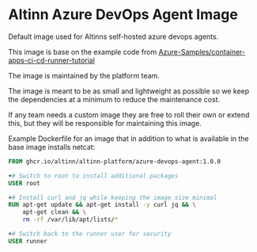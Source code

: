 # Altinn Azure DevOps Agent Image
Default image used for Altinns self-hosted azure devops agents.

This image is base on the example code from [Azure-Samples/container-apps-ci-cd-runner-tutorial](https://github.com/Azure-Samples/container-apps-ci-cd-runner-tutorial)

The image is maintained by the platform team.

The image is meant to be as small and lightweight as possible so we keep the dependencies at a minimum to reduce the maintenance cost.

If any team needs a custom image they are free to roll their own or extend this, but they will be responsible for maintaining this image.

Example Dockerfile for an image that in addition to what is available in the base image installs netcat:

 ```Dockerfile
 FROM ghcr.io/altinn/altinn-platform/azure-devops-agent:1.0.0
 
+# Switch to root to install additional packages
 USER root
 
+# Install curl and jq while keeping the image size minimal
 RUN apt-get update && apt-get install -y curl jq && \
     apt-get clean && \
     rm -rf /var/lib/apt/lists/*
 
+# Switch back to the runner user for security
 USER runner
